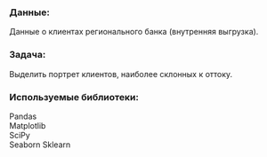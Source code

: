### Данные:  

Данные о клиентах регионального банка (внутренняя выгрузка).    

### Задача:  

Выделить портрет клиентов, наиболее склонных к оттоку.    
 
### Используемые библиотеки:  

Pandas  
Matplotlib  
SciPy  
Seaborn 
Sklearn